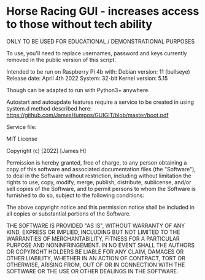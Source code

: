 # Horse Racing GUI - increases access to those without tech ability

ONLY TO BE USED FOR EDUCATIONAL / DEMONSTRATIONAL PURPOSES

To use, you'll need to replace usernames, password and keys currently removed in the public version of this script.

Intended to be run on Raspberry Pi 4b with:
Debian version: 11 (bullseye)
Release date: April 4th 2022
System: 32-bit
Kernel version: 5.15

Though can be adapted to run with Python3+ anywhere. 

Autostart and autoupdate features require a service to be created in using system.d method described here: https://github.com/JamesHumpos/GUIGIT/blob/master/boot.pdf

Service file:


MIT License

Copyright (c) [2022] [James H]

Permission is hereby granted, free of charge, to any person obtaining a copy
of this software and associated documentation files (the "Software"), to deal
in the Software without restriction, including without limitation the rights
to use, copy, modify, merge, publish, distribute, sublicense, and/or sell
copies of the Software, and to permit persons to whom the Software is
furnished to do so, subject to the following conditions:

The above copyright notice and this permission notice shall be included in all
copies or substantial portions of the Software.

THE SOFTWARE IS PROVIDED "AS IS", WITHOUT WARRANTY OF ANY KIND, EXPRESS OR
IMPLIED, INCLUDING BUT NOT LIMITED TO THE WARRANTIES OF MERCHANTABILITY,
FITNESS FOR A PARTICULAR PURPOSE AND NONINFRINGEMENT. IN NO EVENT SHALL THE
AUTHORS OR COPYRIGHT HOLDERS BE LIABLE FOR ANY CLAIM, DAMAGES OR OTHER
LIABILITY, WHETHER IN AN ACTION OF CONTRACT, TORT OR OTHERWISE, ARISING FROM,
OUT OF OR IN CONNECTION WITH THE SOFTWARE OR THE USE OR OTHER DEALINGS IN THE
SOFTWARE.

